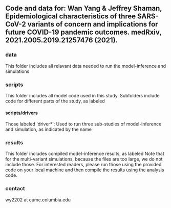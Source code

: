 ## Code and data for: Wan Yang & Jeffrey Shaman, Epidemiological characteristics of three SARS-CoV-2 variants of concern and implications for future COVID-19 pandemic outcomes. medRxiv, 2021.2005.2019.21257476 (2021).


### data
This folder includes all relavant data needed to run the model-inference and simulations

### scripts
This folder includes all model code used in this study. 
Subfolders include code for different parts of the study, as labeled
#### scripts/drivers
Those labeled 'driver*': Used to run three sub-studies of model-inference and simulation, as indicated by the name

### results
This folder includes compiled model-inference results, as labeled 
Note that for the multi-variant simulations, because the files are too large, we do not include those. For interested readers, please run those using the provided code on your local machine and then compile the results using the analysis code. 



### contact
wy2202 at cumc.columbia.edu
